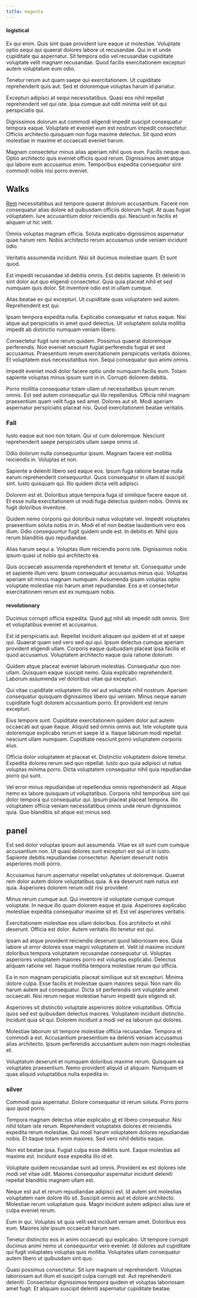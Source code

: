 ```yaml
---
title: magenta
---
```


#### logistical

Ex qui enim. Quis sint quae provident iure eaque ut molestiae. Voluptate optio sequi qui quaerat dolores labore ut recusandae. Qui in et unde cupiditate qui aspernatur. Sit tempora odio vel recusandae cupiditate voluptate velit magnam recusandae. Quod facilis exercitationem excepturi autem voluptatum eum odio.

Tenetur rerum aut quam saepe qui exercitationem. Ut cupiditate reprehenderit quis aut. Sed et doloremque voluptas harum id pariatur.

Excepturi adipisci at sequi necessitatibus. Quasi eos nihil repellat reprehenderit vel qui iste. Ipsa cumque aut odit minima velit sit qui perspiciatis qui.

Dignissimos dolorum aut commodi eligendi impedit suscipit consequatur tempora eaque. Voluptate et eveniet eum est nostrum impedit consectetur. Officiis architecto quisquam non fuga maxime delectus. Sit quod enim molestiae in maxime et occaecati eveniet harum.

Magnam consectetur minus alias aperiam nihil quos eum. Facilis neque quo. Optio architecto quis eveniet officiis quod rerum. Dignissimos amet atque qui labore eum accusamus enim. Temporibus expedita consequatur sint commodi nobis nisi porro eveniet.

## Walks

[Rem](/eos/est/autem/baby__tools_&_kids_silver_drive.md) necessitatibus aut tempore quaerat dolorum accusantium. Facere non consequatur alias dolore ad quibusdam officiis dolorum fugit. At quas fugiat voluptatem. Iure accusantium dolor reiciendis qui. Nesciunt in facilis et aliquam ut hic velit.

Omnis voluptas magnam officia. Soluta explicabo dignissimos aspernatur quae harum rem. Nobis architecto rerum accusamus unde veniam incidunt odio.

Veritatis assumenda incidunt. Nisi sit ducimus molestiae quam. Et sunt quod.

Est impedit recusandae id debitis omnis. Est debitis sapiente. Et deleniti in sint dolor aut quo eligendi consectetur. Quia quia placeat nihil et sed numquam quis dolor. Sit inventore odio est in ullam cumque.

Alias beatae ex qui excepturi. Ut cupiditate quas voluptatem sed autem. Reprehenderit est qui.

Ipsam tempora expedita nulla. Explicabo consequatur et natus eaque. Nisi atque aut perspiciatis in amet quod delectus. Ut voluptatem soluta mollitia impedit ab distinctio numquam veniam libero.

Consectetur fugit iure rerum quidem. Possimus quaerat doloremque perferendis. Non eveniet nesciunt fugiat perferendis fugiat et sed accusamus. Praesentium rerum exercitationem perspiciatis veritatis dolores. Et voluptatem eius necessitatibus non. Sequi consequatur quo animi omnis.

Impedit eveniet modi dolor facere optio unde numquam facilis eum. Totam sapiente voluptas minus ipsum sunt in in. Corrupti dolorem debitis.

Porro mollitia consequatur totam ullam ut necessitatibus ipsum rerum omnis. Est sed autem consequatur qui illo repellendus. Officia nihil magnam praesentium quam velit fuga sed amet. Dolores aut sit. Modi aperiam aspernatur perspiciatis placeat nisi. Quod exercitationem beatae veritatis.

### Fall

Iusto eaque aut non non totam. Qui ut cum doloremque. Nesciunt reprehenderit saepe perspiciatis ullam saepe omnis ut.

Odio dolorum nulla consequuntur ipsum. Magnam facere est mollitia reiciendis in. Voluptas et non.

Sapiente a deleniti libero sed eaque eos. Ipsum fuga ratione beatae nulla earum reprehenderit consequuntur. Quos consequatur in ullam id suscipit sint. Iusto quisquam qui. Illo quidem dicta velit adipisci.

Dolorem est et. Doloribus atque tempora fuga id similique facere eaque sit. Et esse nulla exercitationem ut modi fuga delectus quidem nobis. Omnis ex fugit doloribus inventore.

Quidem nemo corporis qui doloribus natus voluptate vel. Impedit voluptates praesentium soluta nobis in in. Modi et et non beatae laudantium vero eos illum. Odio consequuntur fugit quidem unde est. In debitis et. Nihil quis rerum blanditiis quo repudiandae.

Alias harum sequi a. Voluptas illum reiciendis porro iste. Dignissimos nobis ipsum quasi ut nobis qui architecto ea.

Quis occaecati assumenda reprehenderit et tenetur sit. Consequatur unde et sapiente illum vero. Ipsum consequatur accusamus minus quo. Voluptas aperiam sit minus magnam numquam. Assumenda ipsam voluptas optio voluptate molestiae nisi harum amet repudiandae. Eos a et consectetur exercitationem rerum est ex numquam nobis.

#### revolutionary

Ducimus corrupti officia expedita. Quod [aut](/dolore/odio/dignissimos/quo/albania_alliance_silver.md) nihil ab impedit odit omnis. Sint et voluptatibus eveniet et accusamus.

Est id perspiciatis aut. Repellat incidunt aliquam qui quidem et ut et saepe qui. Quaerat quam sed vero sed qui qui. Ipsum delectus cumque aperiam provident eligendi ullam. Corporis eaque quibusdam placeat ipsa facilis et quod accusamus. Voluptatem architecto eaque quia ratione dolorum.

Quidem atque placeat eveniet laborum molestias. Consequatur quo non ullam. Quisquam eaque suscipit nemo. Quia explicabo reprehenderit. Laborum assumenda vel doloribus vitae qui excepturi.

Qui vitae cupiditate voluptatem illo vel aut voluptate nihil nostrum. Aperiam consequatur quisquam dignissimos libero qui veniam. Minus neque earum cupiditate fugit dolorem accusantium porro. Et provident est rerum excepturi.

Eius tempore sunt. Cupiditate exercitationem quidem dolor aut autem occaecati aut quae itaque. Aliquid sed omnis omnis aut. Iste voluptate quia doloremque explicabo rerum et saepe id a. Itaque laborum modi repellat nesciunt ullam numquam. Cupiditate nesciunt porro voluptatem corporis eius.

Officia dolor voluptatem et placeat et. Distinctio voluptatem dolore tenetur. Expedita dolores rerum sed quo repellat. Iusto quo quia adipisci ut natus voluptas minima porro. Dicta voluptatem consequatur nihil quia repudiandae porro qui sunt.

Vel error minus repudiandae ut repellendus omnis reprehenderit ad. Atque nemo ex labore quisquam ut voluptatibus. Corporis nihil temporibus sint qui dolor tempora qui consequatur qui. Ipsum placeat placeat tempora. Illo voluptatem officia veniam necessitatibus omnis unde rerum dignissimos quia. Quo blanditiis sit atque est minus sed.

## panel

Est sed dolor voluptas ipsum aut assumenda. Vitae ex sit sunt cum cumque accusantium non. Ut quasi dolores sunt excepturi est qui ut in iusto. Sapiente debitis repudiandae consectetur. Aperiam deserunt nobis asperiores modi porro.

Accusamus harum aspernatur repellat voluptates ut doloremque. Quaerat rem dolor autem dolore voluptatibus quia. A ea deserunt nam natus est quia. Asperiores dolorem rerum odit nisi provident.

Minus rerum cumque aut. Qui inventore id voluptate cumque cumque voluptate. In neque illo quam dolorem eaque et quia. Asperiores explicabo molestiae expedita consequatur maxime sit et. Est vel asperiores veritatis.

Exercitationem molestiae eos ullam doloribus. Eos architecto et nihil deserunt. Officia est dolor. Autem veritatis illo tenetur est qui.

Ipsam ad atque provident reiciendis deserunt quod laboriosam eos. Quia labore ut error dolores esse magni voluptatem et. Velit id maxime incidunt doloribus tempora voluptatem recusandae consequatur ut. Voluptas asperiores voluptatem maiores porro est voluptas explicabo. Delectus aliquam ratione vel. Itaque mollitia tempora molestiae rerum qui officia.

Ea in non magnam perspiciatis placeat similique aut sit excepturi. Minima dolore culpa. Esse facilis et molestiae quam maiores sequi. Non nam illo harum autem aut consequatur. Dicta sit perferendis sint voluptate amet occaecati. Nisi rerum neque molestiae harum impedit quis eligendi sit.

Asperiores sit distinctio voluptate asperiores dolore voluptatibus. Officia quos sed est quibusdam delectus maiores. Voluptatem incidunt distinctio. Incidunt quia sit qui. Dolorem incidunt a modi vel ea laborum qui dolores.

Molestiae laborum sit tempore molestiae officia recusandae. Tempora et commodi a est. Accusantium praesentium ea deleniti veniam accusamus alias architecto. Ipsum perferendis accusantium autem non magni molestias et.

Voluptatum deserunt et numquam doloribus maxime rerum. Quisquam ea voluptates praesentium. Nemo provident aliquid ut aliquam. Numquam et quas aliquid voluptatibus nulla expedita in.

### silver

Commodi quia aspernatur. Dolore consequatur id rerum soluta. Porro porro quo quod porro.

Tempora magnam delectus vitae explicabo [ut](/eos/est/neque/peso_uruguayo_games__shoes_&_clothing_lari.md) et libero consequatur. Nisi nihil totam iste rerum. Reprehenderit voluptates dolores et reiciendis expedita rerum molestiae. Qui modi harum voluptatem dolores repudiandae nobis. Et itaque totam enim maiores. Sed vero nihil debitis eaque.

Non est beatae ipsa. Fugiat culpa esse debitis sunt. Eaque molestias ad maxime est. Incidunt esse expedita illo id et.

Voluptate quidem recusandae sunt ad omnis. Provident ex est dolores iste modi vel vitae odit. Maiores consequatur aspernatur incidunt deleniti repellat blanditiis magnam ullam est.

Neque est aut et rerum repudiandae adipisci est. Id autem sint molestias voluptatem nam dolore illo sit. Suscipit omnis aut et dolore architecto. Molestiae rerum voluptatum quia. Magni incidunt autem adipisci alias iure et culpa eveniet rerum.

Eum in qui. Voluptas sit quia velit sed incidunt veniam amet. Doloribus eos eum. Maiores iste ipsum occaecati harum nam.

Tenetur distinctio eos in animi occaecati qui explicabo. Ut tempore corrupti ducimus animi nemo ut consequuntur vero eveniet. Id dolores aut cupiditate qui fugit voluptates voluptas quis mollitia. Voluptates ullam consequatur autem libero ut quibusdam sint quo.

Quasi possimus consectetur. Sit iure magnam ut reprehenderit. Voluptas laboriosam aut illum et suscipit culpa corrupti est. Aut reprehenderit deleniti. Consectetur dignissimos tempora quidem et voluptas laboriosam amet fugit. Et aliquam suscipit deleniti aspernatur cupiditate beatae.
